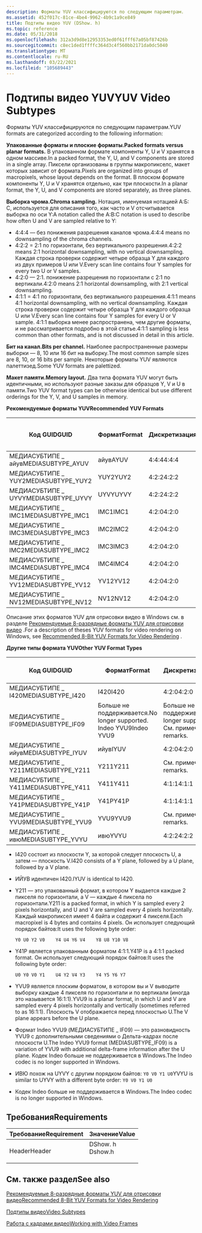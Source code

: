 ```yaml
---
description: Форматы YUV классифицируются по следующим параметрам.
ms.assetid: 452f017c-81ce-4be4-9962-4b9c1a9ce849
title: Подтипы видео YUV (DShow. h)
ms.topic: reference
ms.date: 05/31/2018
ms.openlocfilehash: 312a3d9d8e12953353ed0f61fff67a05bf87426b
ms.sourcegitcommit: c8ec1ded1ffffc364d3c4f560bb2171da0dc5040
ms.translationtype: MT
ms.contentlocale: ru-RU
ms.lasthandoff: 03/22/2021
ms.locfileid: "105689443"
---
```

# <a name="yuv-video-subtypes"></a><span data-ttu-id="a90f0-103">Подтипы видео YUV</span><span class="sxs-lookup"><span data-stu-id="a90f0-103">YUV Video Subtypes</span></span>

<span data-ttu-id="a90f0-104">Форматы YUV классифицируются по следующим параметрам.</span><span class="sxs-lookup"><span data-stu-id="a90f0-104">YUV formats are categorized according to the following information:</span></span>

<span data-ttu-id="a90f0-105">**Упакованные форматы и плоские форматы.**</span><span class="sxs-lookup"><span data-stu-id="a90f0-105">**Packed formats versus planar formats.**</span></span> <span data-ttu-id="a90f0-106">В упакованном формате компоненты Y, U и V хранятся в одном массиве.</span><span class="sxs-lookup"><span data-stu-id="a90f0-106">In a packed format, the Y, U, and V components are stored in a single array.</span></span> <span data-ttu-id="a90f0-107">Пиксели организованы в группы макропикселс, макет которых зависит от формата.</span><span class="sxs-lookup"><span data-stu-id="a90f0-107">Pixels are organized into groups of macropixels, whose layout depends on the format.</span></span> <span data-ttu-id="a90f0-108">В плоском формате компоненты Y, U и V хранятся отдельно, как три плоскости.</span><span class="sxs-lookup"><span data-stu-id="a90f0-108">In a planar format, the Y, U, and V components are stored separately, as three planes.</span></span>

<span data-ttu-id="a90f0-109">**Выборка чрома.**</span><span class="sxs-lookup"><span data-stu-id="a90f0-109">**Chroma sampling.**</span></span> <span data-ttu-id="a90f0-110">Нотация, именуемая нотацией А:Б: C, используется для описания того, как часто и V отсчитывается выборка по оси Y:</span><span class="sxs-lookup"><span data-stu-id="a90f0-110">A notation called the A:B:C notation is used to describe how often U and V are sampled relative to Y:</span></span>

-   <span data-ttu-id="a90f0-111">4:4:4 — без понижения разрешения каналов чрома.</span><span class="sxs-lookup"><span data-stu-id="a90f0-111">4:4:4 means no downsampling of the chroma channels.</span></span>
-   <span data-ttu-id="a90f0-112">4:2:2 = 2:1 по горизонтали, без вертикального разрешения.</span><span class="sxs-lookup"><span data-stu-id="a90f0-112">4:2:2 means 2:1 horizontal downsampling, with no vertical downsampling.</span></span> <span data-ttu-id="a90f0-113">Каждая строка проверки содержит четыре образца Y для каждого из двух примеров U или V.</span><span class="sxs-lookup"><span data-stu-id="a90f0-113">Every scan line contains four Y samples for every two U or V samples.</span></span>
-   <span data-ttu-id="a90f0-114">4:2:0 — 2:1. понижение разрешения по горизонтали с 2:1 по вертикали.</span><span class="sxs-lookup"><span data-stu-id="a90f0-114">4:2:0 means 2:1 horizontal downsampling, with 2:1 vertical downsampling.</span></span>
-   <span data-ttu-id="a90f0-115">4:1:1 = 4:1 по горизонтали, без вертикального разрешения.</span><span class="sxs-lookup"><span data-stu-id="a90f0-115">4:1:1 means 4:1 horizontal downsampling, with no vertical downsampling.</span></span> <span data-ttu-id="a90f0-116">Каждая строка проверки содержит четыре образца Y для каждого образца U или V.</span><span class="sxs-lookup"><span data-stu-id="a90f0-116">Every scan line contains four Y samples for every U or V sample.</span></span> <span data-ttu-id="a90f0-117">4:1:1 выборка менее распространена, чем другие форматы, и не рассматривается подробно в этой статье.</span><span class="sxs-lookup"><span data-stu-id="a90f0-117">4:1:1 sampling is less common than other formats, and is not discussed in detail in this article.</span></span>

<span data-ttu-id="a90f0-118">**Бит на канал.**</span><span class="sxs-lookup"><span data-stu-id="a90f0-118">**Bits per channel.**</span></span> <span data-ttu-id="a90f0-119">Наиболее распространенные размеры выборки — 8, 10 или 16 бит на выборку.</span><span class="sxs-lookup"><span data-stu-id="a90f0-119">The most common sample sizes are 8, 10, or 16 bits per sample.</span></span> <span data-ttu-id="a90f0-120">Некоторые форматы YUV являются палеттизед.</span><span class="sxs-lookup"><span data-stu-id="a90f0-120">Some YUV formats are palettized.</span></span>

<span data-ttu-id="a90f0-121">**Макет памяти.**</span><span class="sxs-lookup"><span data-stu-id="a90f0-121">**Memory layout.**</span></span> <span data-ttu-id="a90f0-122">Два типа формата YUV могут быть идентичными, но используют разные заказы для образцов Y, V и U в памяти.</span><span class="sxs-lookup"><span data-stu-id="a90f0-122">Two YUV format types can be otherwise identical but use different orderings for the Y, V, and U samples in memory.</span></span>

<span data-ttu-id="a90f0-123">**Рекомендуемые форматы YUV**</span><span class="sxs-lookup"><span data-stu-id="a90f0-123">**Recommended YUV Formats**</span></span>



| <span data-ttu-id="a90f0-124">Код GUID</span><span class="sxs-lookup"><span data-stu-id="a90f0-124">GUID</span></span>               | <span data-ttu-id="a90f0-125">Формат</span><span class="sxs-lookup"><span data-stu-id="a90f0-125">Format</span></span> | <span data-ttu-id="a90f0-126">Дискретизация</span><span class="sxs-lookup"><span data-stu-id="a90f0-126">Sampling</span></span> | <span data-ttu-id="a90f0-127">Упакованная или плоская</span><span class="sxs-lookup"><span data-stu-id="a90f0-127">Packed or planar</span></span> | <span data-ttu-id="a90f0-128">Бит на канал</span><span class="sxs-lookup"><span data-stu-id="a90f0-128">Bits per channel</span></span> |
|--------------------|--------|----------|------------------|------------------|
| <span data-ttu-id="a90f0-129">МЕДИАСУБТИПЕ \_ айув</span><span class="sxs-lookup"><span data-stu-id="a90f0-129">MEDIASUBTYPE\_AYUV</span></span> | <span data-ttu-id="a90f0-130">айув</span><span class="sxs-lookup"><span data-stu-id="a90f0-130">AYUV</span></span>   | <span data-ttu-id="a90f0-131">4:4:4</span><span class="sxs-lookup"><span data-stu-id="a90f0-131">4:4:4</span></span>    | <span data-ttu-id="a90f0-132">Распаковывается</span><span class="sxs-lookup"><span data-stu-id="a90f0-132">Packed</span></span>           | <span data-ttu-id="a90f0-133">8</span><span class="sxs-lookup"><span data-stu-id="a90f0-133">8</span></span>                |
| <span data-ttu-id="a90f0-134">МЕДИАСУБТИПЕ \_ YUY2</span><span class="sxs-lookup"><span data-stu-id="a90f0-134">MEDIASUBTYPE\_YUY2</span></span> | <span data-ttu-id="a90f0-135">YUY2</span><span class="sxs-lookup"><span data-stu-id="a90f0-135">YUY2</span></span>   | <span data-ttu-id="a90f0-136">4:2:2</span><span class="sxs-lookup"><span data-stu-id="a90f0-136">4:2:2</span></span>    | <span data-ttu-id="a90f0-137">Распаковывается</span><span class="sxs-lookup"><span data-stu-id="a90f0-137">Packed</span></span>           | <span data-ttu-id="a90f0-138">8</span><span class="sxs-lookup"><span data-stu-id="a90f0-138">8</span></span>                |
| <span data-ttu-id="a90f0-139">МЕДИАСУБТИПЕ \_ UYVY</span><span class="sxs-lookup"><span data-stu-id="a90f0-139">MEDIASUBTYPE\_UYVY</span></span> | <span data-ttu-id="a90f0-140">UYVY</span><span class="sxs-lookup"><span data-stu-id="a90f0-140">UYVY</span></span>   | <span data-ttu-id="a90f0-141">4:2:2</span><span class="sxs-lookup"><span data-stu-id="a90f0-141">4:2:2</span></span>    | <span data-ttu-id="a90f0-142">Распаковывается</span><span class="sxs-lookup"><span data-stu-id="a90f0-142">Packed</span></span>           | <span data-ttu-id="a90f0-143">8</span><span class="sxs-lookup"><span data-stu-id="a90f0-143">8</span></span>                |
| <span data-ttu-id="a90f0-144">МЕДИАСУБТИПЕ \_ IMC1</span><span class="sxs-lookup"><span data-stu-id="a90f0-144">MEDIASUBTYPE\_IMC1</span></span> | <span data-ttu-id="a90f0-145">IMC1</span><span class="sxs-lookup"><span data-stu-id="a90f0-145">IMC1</span></span>   | <span data-ttu-id="a90f0-146">4:2:0</span><span class="sxs-lookup"><span data-stu-id="a90f0-146">4:2:0</span></span>    | <span data-ttu-id="a90f0-147">Планарные</span><span class="sxs-lookup"><span data-stu-id="a90f0-147">Planar</span></span>           | <span data-ttu-id="a90f0-148">8</span><span class="sxs-lookup"><span data-stu-id="a90f0-148">8</span></span>                |
| <span data-ttu-id="a90f0-149">МЕДИАСУБТИПЕ \_ IMC3</span><span class="sxs-lookup"><span data-stu-id="a90f0-149">MEDIASUBTYPE\_IMC3</span></span> | <span data-ttu-id="a90f0-150">IMC2</span><span class="sxs-lookup"><span data-stu-id="a90f0-150">IMC2</span></span>   | <span data-ttu-id="a90f0-151">4:2:0</span><span class="sxs-lookup"><span data-stu-id="a90f0-151">4:2:0</span></span>    | <span data-ttu-id="a90f0-152">Планарные</span><span class="sxs-lookup"><span data-stu-id="a90f0-152">Planar</span></span>           | <span data-ttu-id="a90f0-153">8</span><span class="sxs-lookup"><span data-stu-id="a90f0-153">8</span></span>                |
| <span data-ttu-id="a90f0-154">МЕДИАСУБТИПЕ \_ IMC2</span><span class="sxs-lookup"><span data-stu-id="a90f0-154">MEDIASUBTYPE\_IMC2</span></span> | <span data-ttu-id="a90f0-155">IMC3</span><span class="sxs-lookup"><span data-stu-id="a90f0-155">IMC3</span></span>   | <span data-ttu-id="a90f0-156">4:2:0</span><span class="sxs-lookup"><span data-stu-id="a90f0-156">4:2:0</span></span>    | <span data-ttu-id="a90f0-157">Планарные</span><span class="sxs-lookup"><span data-stu-id="a90f0-157">Planar</span></span>           | <span data-ttu-id="a90f0-158">8</span><span class="sxs-lookup"><span data-stu-id="a90f0-158">8</span></span>                |
| <span data-ttu-id="a90f0-159">МЕДИАСУБТИПЕ \_ IMC4</span><span class="sxs-lookup"><span data-stu-id="a90f0-159">MEDIASUBTYPE\_IMC4</span></span> | <span data-ttu-id="a90f0-160">IMC4</span><span class="sxs-lookup"><span data-stu-id="a90f0-160">IMC4</span></span>   | <span data-ttu-id="a90f0-161">4:2:0</span><span class="sxs-lookup"><span data-stu-id="a90f0-161">4:2:0</span></span>    | <span data-ttu-id="a90f0-162">Планарные</span><span class="sxs-lookup"><span data-stu-id="a90f0-162">Planar</span></span>           | <span data-ttu-id="a90f0-163">8</span><span class="sxs-lookup"><span data-stu-id="a90f0-163">8</span></span>                |
| <span data-ttu-id="a90f0-164">МЕДИАСУБТИПЕ \_ YV12</span><span class="sxs-lookup"><span data-stu-id="a90f0-164">MEDIASUBTYPE\_YV12</span></span> | <span data-ttu-id="a90f0-165">YV12</span><span class="sxs-lookup"><span data-stu-id="a90f0-165">YV12</span></span>   | <span data-ttu-id="a90f0-166">4:2:0</span><span class="sxs-lookup"><span data-stu-id="a90f0-166">4:2:0</span></span>    | <span data-ttu-id="a90f0-167">Планарные</span><span class="sxs-lookup"><span data-stu-id="a90f0-167">Planar</span></span>           | <span data-ttu-id="a90f0-168">8</span><span class="sxs-lookup"><span data-stu-id="a90f0-168">8</span></span>                |
| <span data-ttu-id="a90f0-169">МЕДИАСУБТИПЕ \_ NV12</span><span class="sxs-lookup"><span data-stu-id="a90f0-169">MEDIASUBTYPE\_NV12</span></span> | <span data-ttu-id="a90f0-170">NV12</span><span class="sxs-lookup"><span data-stu-id="a90f0-170">NV12</span></span>   | <span data-ttu-id="a90f0-171">4:2:0</span><span class="sxs-lookup"><span data-stu-id="a90f0-171">4:2:0</span></span>    | <span data-ttu-id="a90f0-172">Планарные</span><span class="sxs-lookup"><span data-stu-id="a90f0-172">Planar</span></span>           | <span data-ttu-id="a90f0-173">8</span><span class="sxs-lookup"><span data-stu-id="a90f0-173">8</span></span>                |



 

<span data-ttu-id="a90f0-174">Описание этих форматов YUV для отрисовки видео в Windows см. в разделе [Рекомендуемые 8-разрядные форматы YUV для отрисовки видео](../medfound/recommended-8-bit-yuv-formats-for-video-rendering.md) .</span><span class="sxs-lookup"><span data-stu-id="a90f0-174">For a description of theses YUV formats for video rendering on Windows, see [Recommended 8-Bit YUV Formats for Video Rendering](../medfound/recommended-8-bit-yuv-formats-for-video-rendering.md) .</span></span>

<span data-ttu-id="a90f0-175">**Другие типы формата YUV**</span><span class="sxs-lookup"><span data-stu-id="a90f0-175">**Other YUV Format Types**</span></span>



| <span data-ttu-id="a90f0-176">Код GUID</span><span class="sxs-lookup"><span data-stu-id="a90f0-176">GUID</span></span>               | <span data-ttu-id="a90f0-177">Формат</span><span class="sxs-lookup"><span data-stu-id="a90f0-177">Format</span></span>                                                | <span data-ttu-id="a90f0-178">Дискретизация</span><span class="sxs-lookup"><span data-stu-id="a90f0-178">Sampling</span></span>                                                | <span data-ttu-id="a90f0-179">Упакованная или плоская</span><span class="sxs-lookup"><span data-stu-id="a90f0-179">Packed or planar</span></span>                                  | <span data-ttu-id="a90f0-180">Бит на канал</span><span class="sxs-lookup"><span data-stu-id="a90f0-180">Bits per channel</span></span>                             |
|--------------------|-------------------------------------------------------|---------------------------------------------------------|---------------------------------------------------|----------------------------------------------|
| <span data-ttu-id="a90f0-181">МЕДИАСУБТИПЕ \_ I420</span><span class="sxs-lookup"><span data-stu-id="a90f0-181">MEDIASUBTYPE\_I420</span></span> | <span data-ttu-id="a90f0-182">I420</span><span class="sxs-lookup"><span data-stu-id="a90f0-182">I420</span></span>                                                  | <span data-ttu-id="a90f0-183">4:2:0</span><span class="sxs-lookup"><span data-stu-id="a90f0-183">4:2:0</span></span>                                                   | <span data-ttu-id="a90f0-184">Планарные</span><span class="sxs-lookup"><span data-stu-id="a90f0-184">Planar</span></span>                                            | <span data-ttu-id="a90f0-185">8</span><span class="sxs-lookup"><span data-stu-id="a90f0-185">8</span></span>                                            |
| <span data-ttu-id="a90f0-186">МЕДИАСУБТИПЕ \_ IF09</span><span class="sxs-lookup"><span data-stu-id="a90f0-186">MEDIASUBTYPE\_IF09</span></span> | <span data-ttu-id="a90f0-187">Больше не поддерживается.</span><span class="sxs-lookup"><span data-stu-id="a90f0-187">No longer supported.</span></span><br/> <span data-ttu-id="a90f0-188">Indeo YVU9</span><span class="sxs-lookup"><span data-stu-id="a90f0-188">Indeo YVU9</span></span><br/> | <span data-ttu-id="a90f0-189">Больше не поддерживается.</span><span class="sxs-lookup"><span data-stu-id="a90f0-189">No longer supported.</span></span><br/> <span data-ttu-id="a90f0-190">См. примечания.</span><span class="sxs-lookup"><span data-stu-id="a90f0-190">See remarks.</span></span><br/> | <span data-ttu-id="a90f0-191">Больше не поддерживается.</span><span class="sxs-lookup"><span data-stu-id="a90f0-191">No longer supported.</span></span><br/> <span data-ttu-id="a90f0-192">Планарные</span><span class="sxs-lookup"><span data-stu-id="a90f0-192">Planar</span></span><br/> | <span data-ttu-id="a90f0-193">Больше не поддерживается.</span><span class="sxs-lookup"><span data-stu-id="a90f0-193">No longer supported.</span></span><br/> <span data-ttu-id="a90f0-194">8</span><span class="sxs-lookup"><span data-stu-id="a90f0-194">8</span></span><br/> |
| <span data-ttu-id="a90f0-195">МЕДИАСУБТИПЕ \_ ийув</span><span class="sxs-lookup"><span data-stu-id="a90f0-195">MEDIASUBTYPE\_IYUV</span></span> | <span data-ttu-id="a90f0-196">ийув</span><span class="sxs-lookup"><span data-stu-id="a90f0-196">IYUV</span></span>                                                  | <span data-ttu-id="a90f0-197">4:2:0</span><span class="sxs-lookup"><span data-stu-id="a90f0-197">4:2:0</span></span>                                                   | <span data-ttu-id="a90f0-198">Планарные</span><span class="sxs-lookup"><span data-stu-id="a90f0-198">Planar</span></span>                                            | <span data-ttu-id="a90f0-199">8</span><span class="sxs-lookup"><span data-stu-id="a90f0-199">8</span></span>                                            |
| <span data-ttu-id="a90f0-200">МЕДИАСУБТИПЕ \_ Y211</span><span class="sxs-lookup"><span data-stu-id="a90f0-200">MEDIASUBTYPE\_Y211</span></span> | <span data-ttu-id="a90f0-201">Y211</span><span class="sxs-lookup"><span data-stu-id="a90f0-201">Y211</span></span>                                                  | <span data-ttu-id="a90f0-202">См. примечания.</span><span class="sxs-lookup"><span data-stu-id="a90f0-202">See remarks.</span></span>                                            | <span data-ttu-id="a90f0-203">Распаковывается</span><span class="sxs-lookup"><span data-stu-id="a90f0-203">Packed</span></span>                                            | <span data-ttu-id="a90f0-204">8</span><span class="sxs-lookup"><span data-stu-id="a90f0-204">8</span></span>                                            |
| <span data-ttu-id="a90f0-205">МЕДИАСУБТИПЕ \_ Y411</span><span class="sxs-lookup"><span data-stu-id="a90f0-205">MEDIASUBTYPE\_Y411</span></span> | <span data-ttu-id="a90f0-206">Y411</span><span class="sxs-lookup"><span data-stu-id="a90f0-206">Y411</span></span>                                                  | <span data-ttu-id="a90f0-207">4:1:1</span><span class="sxs-lookup"><span data-stu-id="a90f0-207">4:1:1</span></span>                                                   | <span data-ttu-id="a90f0-208">Распаковывается</span><span class="sxs-lookup"><span data-stu-id="a90f0-208">Packed</span></span>                                            | <span data-ttu-id="a90f0-209">8</span><span class="sxs-lookup"><span data-stu-id="a90f0-209">8</span></span>                                            |
| <span data-ttu-id="a90f0-210">МЕДИАСУБТИПЕ \_ Y41P</span><span class="sxs-lookup"><span data-stu-id="a90f0-210">MEDIASUBTYPE\_Y41P</span></span> | <span data-ttu-id="a90f0-211">Y41P</span><span class="sxs-lookup"><span data-stu-id="a90f0-211">Y41P</span></span>                                                  | <span data-ttu-id="a90f0-212">4:1:1</span><span class="sxs-lookup"><span data-stu-id="a90f0-212">4:1:1</span></span>                                                   | <span data-ttu-id="a90f0-213">Распаковывается</span><span class="sxs-lookup"><span data-stu-id="a90f0-213">Packed</span></span>                                            | <span data-ttu-id="a90f0-214">8</span><span class="sxs-lookup"><span data-stu-id="a90f0-214">8</span></span>                                            |
| <span data-ttu-id="a90f0-215">МЕДИАСУБТИПЕ \_ YVU9</span><span class="sxs-lookup"><span data-stu-id="a90f0-215">MEDIASUBTYPE\_YVU9</span></span> | <span data-ttu-id="a90f0-216">YVU9</span><span class="sxs-lookup"><span data-stu-id="a90f0-216">YVU9</span></span>                                                  | <span data-ttu-id="a90f0-217">См. примечания.</span><span class="sxs-lookup"><span data-stu-id="a90f0-217">See remarks.</span></span>                                            | <span data-ttu-id="a90f0-218">Планарные</span><span class="sxs-lookup"><span data-stu-id="a90f0-218">Planar</span></span>                                            | <span data-ttu-id="a90f0-219">8</span><span class="sxs-lookup"><span data-stu-id="a90f0-219">8</span></span>                                            |
| <span data-ttu-id="a90f0-220">МЕДИАСУБТИПЕ \_ ивю</span><span class="sxs-lookup"><span data-stu-id="a90f0-220">MEDIASUBTYPE\_YVYU</span></span> | <span data-ttu-id="a90f0-221">ивю</span><span class="sxs-lookup"><span data-stu-id="a90f0-221">YVYU</span></span>                                                  | <span data-ttu-id="a90f0-222">4:2:2</span><span class="sxs-lookup"><span data-stu-id="a90f0-222">4:2:2</span></span>                                                   | <span data-ttu-id="a90f0-223">Распаковывается</span><span class="sxs-lookup"><span data-stu-id="a90f0-223">Packed</span></span>                                            | <span data-ttu-id="a90f0-224">8</span><span class="sxs-lookup"><span data-stu-id="a90f0-224">8</span></span>                                            |



 

-   <span data-ttu-id="a90f0-225">I420 состоит из плоскости Y, за которой следует плоскость U, а затем — плоскость V.</span><span class="sxs-lookup"><span data-stu-id="a90f0-225">I420 consists of a Y plane, followed by a U plane, followed by a V plane.</span></span>
-   <span data-ttu-id="a90f0-226">ИЙУВ идентичен I420.</span><span class="sxs-lookup"><span data-stu-id="a90f0-226">IYUV is identical to I420.</span></span>
-   <span data-ttu-id="a90f0-227">Y211 — это упакованный формат, в котором Y выдается каждые 2 пикселя по горизонтали, а V — каждые 4 пиксела по горизонтали.</span><span class="sxs-lookup"><span data-stu-id="a90f0-227">Y211 is a packed format, in which Y is sampled every 2 pixels horizontally, and U and V are sampled every 4 pixels horizontally.</span></span> <span data-ttu-id="a90f0-228">Каждый макропиксел имеет 4 байта и содержит 4 пикселя.</span><span class="sxs-lookup"><span data-stu-id="a90f0-228">Each macropixel is 4 bytes and contains 4 pixels.</span></span> <span data-ttu-id="a90f0-229">Он использует следующий порядок байтов:</span><span class="sxs-lookup"><span data-stu-id="a90f0-229">It uses the following byte order:</span></span>

    `Y0 U0 Y2 V0    Y4 U4 Y6 V4    Y8 U8 Y10 V8`

-   <span data-ttu-id="a90f0-230">Y41P является упакованным форматом 4:1:1.</span><span class="sxs-lookup"><span data-stu-id="a90f0-230">Y41P is a 4:1:1 packed format.</span></span> <span data-ttu-id="a90f0-231">Он использует следующий порядок байтов:</span><span class="sxs-lookup"><span data-stu-id="a90f0-231">It uses the following byte order:</span></span>

    `U0 Y0 V0 Y1    U4 Y2 V4 Y3    Y4 Y5 Y6 Y7`

-   <span data-ttu-id="a90f0-232">YVU9 является плоским форматом, в котором вы и V выводите выборку каждые 4 пикселя по горизонтали и по вертикали (иногда это называется 16:1:1).</span><span class="sxs-lookup"><span data-stu-id="a90f0-232">YVU9 is a planar format, in which U and V are sampled every 4 pixels horizontally and vertically (sometimes referred to as 16:1:1).</span></span> <span data-ttu-id="a90f0-233">Плоскость V отображается перед плоскостью U.</span><span class="sxs-lookup"><span data-stu-id="a90f0-233">The V plane appears before the U plane.</span></span>
-   <span data-ttu-id="a90f0-234">Формат Indeo YVU9 (МЕДИАСУБТИПЕ \_ IF09) — это разновидность YVU9 с дополнительными сведениями о Дельта-кадрах после плоскости U.</span><span class="sxs-lookup"><span data-stu-id="a90f0-234">The Indeo YVU9 format (MEDIASUBTYPE\_IF09) is a variation of YVU9 with additional delta-frame information after the U plane.</span></span> <span data-ttu-id="a90f0-235">Кодек Indeo больше не поддерживается в Windows.</span><span class="sxs-lookup"><span data-stu-id="a90f0-235">The Indeo codec is no longer supported in Windows.</span></span>
-   <span data-ttu-id="a90f0-236">ИВЮ похож на UYVY с другим порядком байтов: `Y0 V0 Y1 U0`</span><span class="sxs-lookup"><span data-stu-id="a90f0-236">YVYU is similar to UYVY with a different byte order: `Y0 V0 Y1 U0`</span></span>

-   <span data-ttu-id="a90f0-237">Кодек Indeo больше не поддерживается в Windows.</span><span class="sxs-lookup"><span data-stu-id="a90f0-237">The Indeo codec is no longer supported in Windows.</span></span>

## <a name="requirements"></a><span data-ttu-id="a90f0-238">Требования</span><span class="sxs-lookup"><span data-stu-id="a90f0-238">Requirements</span></span>



| <span data-ttu-id="a90f0-239">Требование</span><span class="sxs-lookup"><span data-stu-id="a90f0-239">Requirement</span></span> | <span data-ttu-id="a90f0-240">Значение</span><span class="sxs-lookup"><span data-stu-id="a90f0-240">Value</span></span> |
|-------------------|------------------------------------------------------------------------------------|
| <span data-ttu-id="a90f0-241">Header</span><span class="sxs-lookup"><span data-stu-id="a90f0-241">Header</span></span><br/> | <dl> <span data-ttu-id="a90f0-242"><dt>DShow. h</dt></span><span class="sxs-lookup"><span data-stu-id="a90f0-242"><dt>Dshow.h</dt></span></span> </dl> |



## <a name="see-also"></a><span data-ttu-id="a90f0-243">См. также раздел</span><span class="sxs-lookup"><span data-stu-id="a90f0-243">See also</span></span>

<dl> <dt>

[<span data-ttu-id="a90f0-244">Рекомендуемые 8-разрядные форматы YUV для отрисовки видео</span><span class="sxs-lookup"><span data-stu-id="a90f0-244">Recommended 8-Bit YUV Formats for Video Rendering</span></span>](../medfound/recommended-8-bit-yuv-formats-for-video-rendering.md)
</dt> <dt>

[<span data-ttu-id="a90f0-245">Подтипы видео</span><span class="sxs-lookup"><span data-stu-id="a90f0-245">Video Subtypes</span></span>](video-subtypes.md)
</dt> <dt>

[<span data-ttu-id="a90f0-246">Работа с кадрами видео</span><span class="sxs-lookup"><span data-stu-id="a90f0-246">Working with Video Frames</span></span>](working-with-video-frames.md)
</dt> </dl>

 

 
